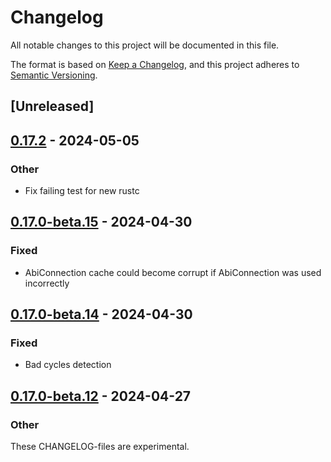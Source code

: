 # Changelog
All notable changes to this project will be documented in this file.

The format is based on [Keep a Changelog](https://keepachangelog.com/en/1.0.0/),
and this project adheres to [Semantic Versioning](https://semver.org/spec/v2.0.0.html).

## [Unreleased]

## [0.17.2](https://github.com/avl/savefile/compare/savefile-derive-v0.17.1...savefile-derive-v0.17.2) - 2024-05-05

### Other
- Fix failing test for new rustc

## [0.17.0-beta.15](https://github.com/avl/savefile/compare/savefile-derive-v0.17.0-beta.14...savefile-derive-v0.17.0-beta.15) - 2024-04-30

### Fixed
- AbiConnection cache could become corrupt if AbiConnection was used incorrectly

## [0.17.0-beta.14](https://github.com/avl/savefile/compare/savefile-derive-v0.17.0-beta.13...savefile-derive-v0.17.0-beta.14) - 2024-04-30

### Fixed
- Bad cycles detection

## [0.17.0-beta.12](https://github.com/avl/savefile/compare/savefile-derive-v0.17.0-beta.11...savefile-derive-v0.17.0-beta.12) - 2024-04-27

### Other
These CHANGELOG-files are experimental.